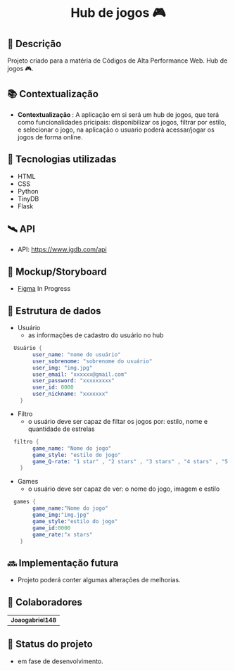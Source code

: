 <h1 align="center"> Hub de jogos 🎮</h1>

## :memo: Descrição
Projeto criado para a matéria de Códigos de Alta Performance Web. Hub de jogos 🎮.

## :books: Contextualização
* <b>Contextualização </b>: A aplicação em si será um hub de jogos, que terá como funcionalidades pricipais: disponibilizar os jogos, filtrar por estilo, e selecionar o jogo, na aplicação o usuario poderá acessar/jogar os jogos de forma online.

## :wrench: Tecnologias utilizadas
* HTML
* CSS
* Python
* TinyDB
* Flask

## 🛰️ API
* API: https://www.igdb.com/api

## :receipt: Mockup/Storyboard

- [Figma](/) In Progress

## :game_die: Estrutura de dados
- Usuário
  - as informações de cadastro do usuário no hub
  
```s
  Usuário {
        user_name: "nome do usuário"
        user_sobrenome: "sobrenome do usuário"
        user_img: "img.jpg"
        user_email: "xxxxxx@gmail.com"
        user_password: "xxxxxxxxx"
        user_id: 0000
        user_nickname: "xxxxxxx"
    }
```

- Filtro
  - o usuário deve ser capaz de filtar os jogos por: estilo, nome e quantidade de estrelas
  
```s
  filtro {
        game_name: "Nome do jogo"
        game_style: "estilo do jogo"
        game_Q-rate: "1 star" , "2 stars" , "3 stars" , "4 stars" , "5 stars"
    }
```
- Games
  - o usuário deve ser capaz de ver: o nome do jogo, imagem e estilo
  
```s
  games {
        game_name:"Nome do jogo"
        game_img:"img.jpg"
        game_style:"estilo do jogo"
        game_id:0000
        game_rate:"x stars"
    }
```
## :soon: Implementação futura
* Projeto poderá conter algumas alterações de melhorias.

## :handshake: Colaboradores
<table>
  <tr>
    <td align="center">
      <a href="https://github.com/Joaogabriel148">
        <sub>
          <b>Joaogabriel148</b>
        </sub>
      </a>
    </td>
  </tr>
</table>

## :dart: Status do projeto
* em fase de desenvolvimento.

